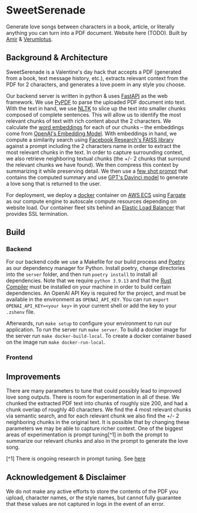 # SweetSerenade

Generate love songs between characters in a book, article, or literally anything you can turn into a PDF document. Website here (TODO). Built by [Amir](https://twitter.com/amirbolous) & [Verumlotus](https://twitter.com/verumlotus).

## Background & Architecture
SweetSerenade is a Valentine's day hack that accepts a PDF (generated from a book, text message history, etc.), extracts relevant context from the PDF for 2 characters, and generates a love poem in any style you choose. 

Our backend server is written in python & uses [FastAPI](https://fastapi.tiangolo.com/) as the web framework. We use [PyPDF](https://pypdf2.readthedocs.io/en/3.0.0/) to parse the uploaded PDF document into text. With the text in hand, we use [NLTK](https://www.nltk.org/) to slice up the text into smaller chunks composed of complete sentences. This will allow us to identify the most relevant chunks of text with rich content about the 2 characters. We calculate the [word embeddings](https://machinelearningmastery.com/what-are-word-embeddings) for each of our chunks – the embeddings come from [OpenAI's Embedding Model](https://platform.openai.com/docs/guides/embeddings). With embeddings in hand, we compute a similarity search using [Facebook Research's FAISS library](https://github.com/facebookresearch/faiss) against a prompt including the 2 characters name in order to extract the most relevant chunks in the text. In order to capture surrounding context, we also retrieve neighboring textual chunks (the +/- 2 chunks that surround the relevant chunks we have found). We then compress this context by summarizing it while preserving detail. We then use a [few shot prompt](https://direct.mit.edu/tacl/article/doi/10.1162/tacl_a_00485/111728/True-Few-Shot-Learning-with-Prompts-A-Real-World) that contains the computed summary and use [GPT's Davinci model](https://platform.openai.com/docs/models/overview) to generate a love song that is returned to the user. 

For deployment, we deploy a [docker](https://www.docker.com/) container on [AWS ECS](https://aws.amazon.com/ecs/) using [Fargate](https://aws.amazon.com/fargate/) as our compute engine to autoscale compute resources depending on website load. Our container fleet sits behind an [Elastic Load Balancer](https://docs.aws.amazon.com/elasticloadbalancing/latest/application/introduction.html) that provides SSL termination. 

## Build
### Backend
For our backend code we use a Makefile for our build process and [Poetry](https://python-poetry.org/) as our dependency manager for Python. Install poetry, change directories into the `server` folder, and then run `poetry install` to install all dependencies. Note that we require `python 3.9.13` and that the [Rust Compiler](https://www.rust-lang.org/) must be installed on your machine in order to build certain dependencies. An OpenAI API Key is required for the project, and must be available in the environment as `OPENAI_API_KEY`. You can run `export OPENAI_API_KEY=<your key>` in your current shell or add the key to your `.zshenv` file. 

Afterwards, run `make setup` to configure your environment to run our application. To run the server run `make server`. To build a docker image for the server run `make docker-build-local`. To create a docker container based on the image run `make docker-run-local`. 

### Frontend


## Improvements
There are many parameters to tune that could possibly lead to improved love song outputs. There is room for experimentation in all of these. We chunked the extracted PDF text into chunks of roughly size 200, and had a chunk overlap of roughly 40 characters. We find the 4 most relevant chunks via semantic search, and for each relevant chunk we also find the +/- 2 neighboring chunks in the original text. It is possible that by changing these parameters we may be able to capture richer context. One of the biggest areas of experimentation is prompt tuning[^1] in both the prompt to summarize our relevant chunks and also in the prompt to generate the love song. 

[^1] There is ongoing research in prompt tuning. See [here](https://aclanthology.org/2021.emnlp-main.243/)

## Acknowledgement & Disclaimer
We do not make any active efforts to store the contents of the PDF you upload, character names, or the style names, but cannot fully guarantee that these values are not captured in logs in the event of an error.
